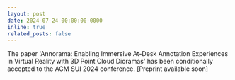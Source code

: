```yaml
---
layout: post
date: 2024-07-24 00:00:00-0000
inline: true
related_posts: false
---
```


The paper 'Annorama: Enabling Immersive At-Desk Annotation Experiences in Virtual Reality with 3D Point Cloud Dioramas' has been conditionally accepted to the ACM SUI 2024 conference. [Preprint available soon] 

